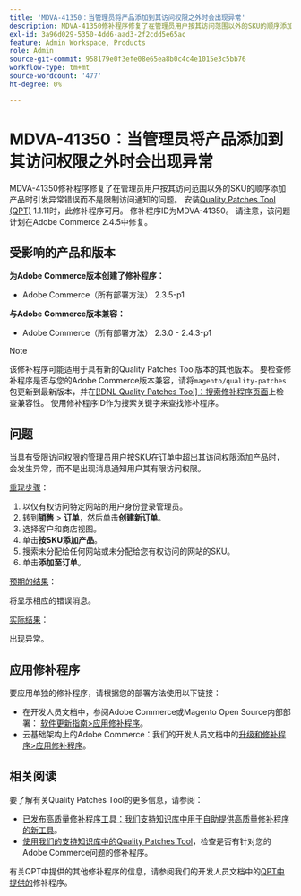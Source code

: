 ```yaml
---
title: 'MDVA-41350：当管理员将产品添加到其访问权限之外时会出现异常'
description: MDVA-41350修补程序修复了在管理员用户按其访问范围以外的SKU的顺序添加产品时引发异常错误而不是限制访问通知的问题。 安装[Quality Patches Tool (QPT)](/help/announcements/adobe-commerce-announcements/magento-quality-patches-released-new-tool-to-self-serve-quality-patches.md) 1.1.11后，即可使用此修补程序。 修补程序ID为MDVA-41350。 请注意，该问题计划在Adobe Commerce 2.4.5中修复。
exl-id: 3a96d029-5350-4dd6-aad3-2f2cdd5e65ac
feature: Admin Workspace, Products
role: Admin
source-git-commit: 958179e0f3efe08e65ea8b0c4c4e1015e3c5bb76
workflow-type: tm+mt
source-wordcount: '477'
ht-degree: 0%

---
```


# MDVA-41350：当管理员将产品添加到其访问权限之外时会出现异常

MDVA-41350修补程序修复了在管理员用户按其访问范围以外的SKU的顺序添加产品时引发异常错误而不是限制访问通知的问题。 安装[Quality Patches Tool (QPT)](/help/announcements/adobe-commerce-announcements/magento-quality-patches-released-new-tool-to-self-serve-quality-patches.md) 1.1.11时，此修补程序可用。 修补程序ID为MDVA-41350。 请注意，该问题计划在Adobe Commerce 2.4.5中修复。

## 受影响的产品和版本

**为Adobe Commerce版本创建了修补程序：**

* Adobe Commerce（所有部署方法） 2.3.5-p1

**与Adobe Commerce版本兼容：**

* Adobe Commerce（所有部署方法） 2.3.0 - 2.4.3-p1

>[!NOTE]
>
>该修补程序可能适用于具有新的Quality Patches Tool版本的其他版本。 要检查修补程序是否与您的Adobe Commerce版本兼容，请将`magento/quality-patches`包更新到最新版本，并在[[!DNL Quality Patches Tool]：搜索修补程序页面](https://devdocs.magento.com/quality-patches/tool.html#patch-grid)上检查兼容性。 使用修补程序ID作为搜索关键字来查找修补程序。

## 问题

当具有受限访问权限的管理员用户按SKU在订单中超出其访问权限添加产品时，会发生异常，而不是出现消息通知用户其有限访问权限。

<u>重现步骤</u>：

1. 以仅有权访问特定网站的用户身份登录管理员。
1. 转到&#x200B;**销售** > **订单**，然后单击&#x200B;**创建新订单**。
1. 选择客户和商店视图。
1. 单击&#x200B;**按SKU添加产品**。
1. 搜索未分配给任何网站或未分配给您有权访问的网站的SKU。
1. 单击&#x200B;**添加至订单**。

<u>预期的结果</u>：

将显示相应的错误消息。

<u>实际结果</u>：

出现异常。

## 应用修补程序

要应用单独的修补程序，请根据您的部署方法使用以下链接：

* 在开发人员文档中，参阅Adobe Commerce或Magento Open Source内部部署： [软件更新指南>应用修补程序](https://devdocs.magento.com/guides/v2.4/comp-mgr/patching/mqp.html)。
* 云基础架构上的Adobe Commerce：我们的开发人员文档中的[升级和修补程序>应用修补程序](https://devdocs.magento.com/cloud/project/project-patch.html)。

## 相关阅读

要了解有关Quality Patches Tool的更多信息，请参阅：

* [已发布高质量修补程序工具：我们支持知识库中用于自助提供高质量修补程序的新工具](/help/announcements/adobe-commerce-announcements/magento-quality-patches-released-new-tool-to-self-serve-quality-patches.md)。
* [使用我们的支持知识库中的Quality Patches Tool](/help/support-tools/patches-available-in-qpt-tool/check-patch-for-magento-issue-with-magento-quality-patches.md)，检查是否有针对您的Adobe Commerce问题的修补程序。

有关QPT中提供的其他修补程序的信息，请参阅我们的开发人员文档中的[QPT中提供的](https://devdocs.magento.com/quality-patches/tool.html#patch-grid)修补程序。
